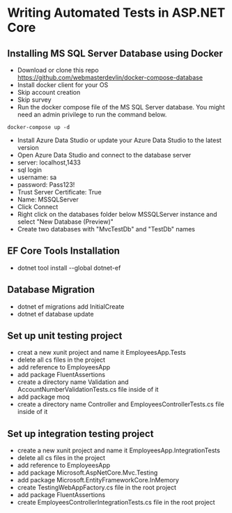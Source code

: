 # Writing Automated Tests in ASP.NET Core

## Installing MS SQL Server Database using Docker

- Download or clone this repo https://github.com/webmasterdevlin/docker-compose-database
- Install docker client for your OS
- Skip account creation
- Skip survey
- Run the docker compose file of the MS SQL Server database. You might need an admin privilege to run the command below.
```pwsh
docker-compose up -d
```
- Install Azure Data Studio or update your Azure Data Studio to the latest version
- Open Azure Data Studio and connect to the database server
- server: localhost,1433
- sql login
- username: sa
- password: Pass123!
- Trust Server Certificate: True
- Name: MSSQLServer
- Click Connect
- Right click on the databases folder below MSSQLServer instance and select "New Database (Preview)"
- Create two databases with "MvcTestDb" and "TestDb" names

## EF Core Tools Installation

- dotnet tool install --global dotnet-ef

## Database Migration
- dotnet ef migrations add InitialCreate
- dotnet ef database update

## Set up unit testing project
- creat a new xunit project and name it EmployeesApp.Tests
- delete all cs files in the project
- add reference to EmployeesApp
- add package FluentAssertions
- create a directory name Validation and AccountNumberValidationTests.cs file inside of it
- add package moq
- create a directory name Controller and EmployeesControllerTests.cs file inside of it

## Set up integration testing project
- create a new xunit project and name it EmployeesApp.IntegrationTests
- delete all cs files in the project
- add reference to EmployeesApp
- add package Microsoft.AspNetCore.Mvc.Testing
- add package Microsoft.EntityFrameworkCore.InMemory
- create TestingWebAppFactory.cs file in the root project
- add package FluentAssertions
- create EmployeesControllerIntegrationTests.cs file in the root project